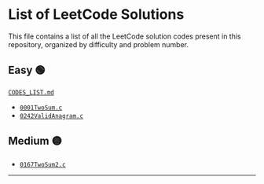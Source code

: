 # List of LeetCode Solutions

This file contains a list of all the LeetCode solution codes present in this repository, organized by difficulty and problem number.

## Easy 🟢
[`CODES_LIST.md`](./CODES_LIST.md)
- [`0001TwoSum.c`](./Easy/0001TwoSum.c)
- [`0242ValidAnagram.c`](./Easy/0242ValidAnagram.c)

## Medium 🟡
- [`0167TwoSum2.c`](./Medium/0167TwoSum2.c)

---

